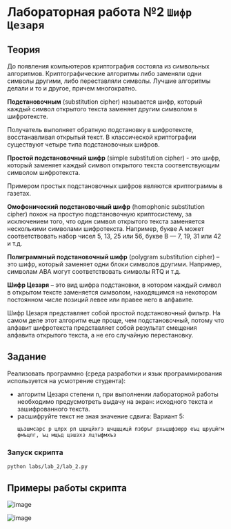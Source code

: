 # Лабораторная работа №2 `Шифр Цезаря`

## Теория

До появления компьютеров криптография состояла из символьных алгоритмов. Криптографические алгоритмы либо заменяли одни символы другими, либо переставляли символы. Лучшие алгоритмы делали и то и другое, причем многократно.

**Подстановочным** (substitution cipher) называется шифр, который каждый символ открытого текста заменяет другим символом в шифротексте.

Получатель выполняет обратную подстановку в шифротексте, восстанавливая открытый текст. В классической криптографии существуют четыре типа подстановочных шифров.

**Простой подстановочный шифр** (simple substitution cipher) - это шифр, который заменяет каждый символ открытого текста соответствующим символом шифротекста.

Примером простых подстановочных шифров являются криптограммы в газетах.

**Омофонический подстановочный шифр** (homophonic substitution cipher) похож на простую подстановочную криптосистему, за исключением того, что один символ открытого текста заменяется несколькими символами шифротекста. Например, букве А может соответствовать набор чисел 5, 13, 25 или 56, букве В — 7, 19, 31 или 42 и т.д.

**Полиграммный подстановочный шифр** (polygram substitution cipher) – это шифр, который заменяет одни блоки символов другими. Например, символам АВА могут соответствовать символы RTQ и т.д.

**Шифр Цезаря** – это вид шифра подстановки, в котором каждый символ в открытом тексте заменяется символом, находящимся на некотором постоянном числе позиций левее или правее него в алфавите.

Шифр Цезаря представляет собой простой подстановочный фильтр. На самом деле этот алгоритм еще проще, чем подстановочный, потому что алфавит шифротекста представляет собой результат смещения алфавита открытого текста, а не его случайную перестановку.

## Задание

Реализовать программно (среда разработки и язык программирования используется на усмотрение студента):

- алгоритм Цезаря степени n, при выполнении лабораторной работы необходимо предусмотреть выдачу на экран: исходного текста и зашифрованного текста.
- расшифруйте текст не зная значение сдвига: Вариант 5:
    ```
    щъзшмсарс р цлрх рп цщхцйхгэ щчцщцицй пзбръг рхьцшфзюрр еъц щруцйгм фмъцлг, ъц мщъд цэшзхз лцтыфмхъз
    ```

### Запуск скрипта

```shell
python labs/lab_2/lab_2.py
```

## Примеры работы скрипта

![image](https://user-images.githubusercontent.com/60512214/189728559-c85961bf-e03c-40bd-a010-633609f776b8.png)

![image](https://user-images.githubusercontent.com/60512214/189728679-93d4c242-df71-464f-8fff-beec780740b1.png)
